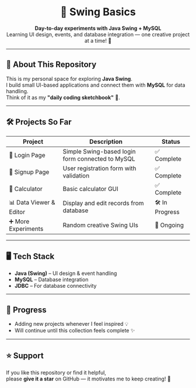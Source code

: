 <h1 align="center">🎨 Swing Basics</h1>
<p align="center">
  <b>Day-to-day experiments with Java Swing + MySQL</b><br>
  Learning UI design, events, and database integration — one creative project at a time! 🚀
</p>

---

## 📌 About This Repository
This is my personal space for exploring **Java Swing**.  
I build small UI-based applications and connect them with **MySQL** for data handling.  
Think of it as my **"daily coding sketchbook"** 🎨.

---

## 🛠️ Projects So Far
| Project | Description | Status |
|---------|-------------|--------|
| 🔐 Login Page | Simple Swing-based login form connected to MySQL | ✅ Complete |
| 📝 Signup Page | User registration form with validation | ✅ Complete |
| 🧮 Calculator | Basic calculator GUI | ✅ Complete |
| 📊 Data Viewer & Editor | Display and edit records from database | 🛠 In Progress |
| ➕ More Experiments | Random creative Swing UIs | 🔄 Ongoing |

---

## 🖥️ Tech Stack
- **Java (Swing)** – UI design & event handling
- **MySQL** – Database integration
- **JDBC** – For database connectivity

---

## 📅 Progress
- Adding new projects whenever I feel inspired 💡
- Will continue until this collection feels complete ✨

---


## ⭐ Support
If you like this repository or find it helpful,  
please **give it a star** on GitHub — it motivates me to keep creating! 🌟
